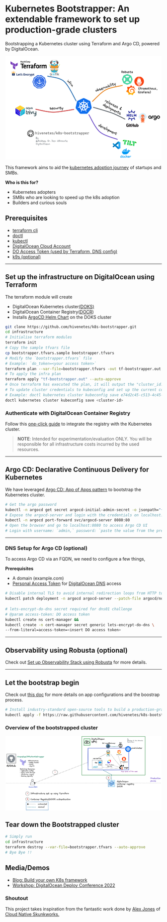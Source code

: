 # Kubernetes Bootstrapper:  An extendable framework to set up production-grade clusters

Bootstrapping a Kubernetes cluster using Terraform and Argo CD, powered by DigitalOcean.

![kb](./docs/assets/k8s-bootstrapper.png)

This framework aims to aid the [kubernetes adoption journey](https://try.digitalocean.com/kubernetes-adoption-journey/) of startups and SMBs. 

**Who is this for?**
- Kubernetes adopters
- SMBs who are looking to speed up the k8s adoption
- Builders and curious souls

## Prerequisites
- [terraform cli](https://learn.hashicorp.com/tutorials/terraform/install-cli)
- [doctl](https://docs.digitalocean.com/reference/doctl/how-to/install/)
- [kubectl](https://kubernetes.io/docs/tasks/tools/#kubectl)
- [DigitalOcean Cloud Account](https://cloud.digitalocean.com/)
- [DO Access Token (used by Terraform, DNS config)](https://docs.digitalocean.com/reference/api/create-personal-access-token/)
- [k9s (optional)](https://k9scli.io/topics/install/)

---
## Set up the infrastructure on DigitalOcean using Terraform 
The terraform module will create 
- DigitalOcean Kubernetes cluster[(DOKS)](https://docs.digitalocean.com/products/kubernetes/) 
- DigitalOcean Container Registry([DOCR](https://docs.digitalocean.com/products/container-registry/))
- Installs [ArgoCD Helm Chart](https://artifacthub.io/packages/helm/argo/argo-cd) on the DOKS cluster

```bash
git clone https://github.com/hivenetes/k8s-bootstrapper.git
cd infrastructure
# Initialise terraform modules
terraform init
# Copy the sample tfvars file
cp bootstrapper.tfvars.sample bootstrapper.tfvars
# Modify the `bootstrapper.tfvars` file 
# Example: `do_token=<your access token>`
terraform plan --var-file=bootstrapper.tfvars -out tf-bootstrapper.out
# To apply the infra plan
terraform apply "tf-bootstrapper.out" --auto-approve
# Once terraform has executed the plan, it will output the "cluster_id.”
# To update cluster credentials to kubeconfig and set up the current context run,
# Example: doctl kubernetes cluster kubeconfig save e74d2c45-c513-4c45-9ca3-f592ece1be76
doctl kubernetes cluster kubeconfig save <cluster-id>
```
### Authenticate with DigitalOcean Container Registry

Follow this [one-click guide](https://docs.digitalocean.com/products/container-registry/how-to/use-registry-docker-kubernetes/#kubernetes-integration) to integrate the registry with the Kubernetes cluster.

> **NOTE**:
Intended for experimentation/evaluation ONLY.
You will be responsible for all infrastructure costs incurred by the used resources.

---

## Argo CD: Declarative Continuous Delivery for Kubernetes

We have leveraged [Argo CD: App of Apps pattern](https://argo-cd.readthedocs.io/en/stable/operator-manual/cluster-bootstrapping/) to bootstrap the Kubernetes cluster.

```bash
# Get the argo password
kubectl -n argocd get secret argocd-initial-admin-secret -o jsonpath="{.data.password}" | base64 -d; echo
# Expose the argocd-server and login with the credentials on localhost:8080
kubectl -n argocd port-forward svc/argocd-server 8080:80
# Open the browser and go to localhost:8080 to access Argo CD UI
# Login with username: `admin,` password: `paste the value from the previous step.`
```
---
### DNS Setup for Argo CD (optional)
To access Argo CD via an FQDN, we need to configure a few things, 

**Prerequisites**
- A domain (example.com)
- [Personal Access Token](https://docs.digitalocean.com/reference/api/create-personal-access-token/) for [DigitalOcean DNS](https://docs.digitalocean.com/products/networking/dns/) access

```bash
# Disable internal TLS to avoid internal redirection loops from HTTP to HTTPS, the API server should be run with TLS disabled.
kubectl patch deployment -n argocd argocd-server --patch-file argocd/no-tls.yaml

# lets-encrypt-do-dns secret required for dns01 challenge
# @param access-token: DO access token 
kubectl create ns cert-manager && 
kubectl create -n cert-manager secret generic lets-encrypt-do-dns \
--from-literal=access-token=<insert DO access token> 
```

---
## Observability using Robusta (optional)
Check out [Set up Observability Stack using Robusta](./observability/README.md) for more details.

---

## Let the bootstrap begin

Check out [this doc](./bootstrap/README.md) for more details on app configurations and the boostrap process.

```bash
# Install industry-standard open-source tools to build a production-grade k8s stack
kubectl apply -f https://raw.githubusercontent.com/hivenetes/k8s-bootstrapper/main/bootstrap/bootstrap.yaml
```

### Overview of the bootstrapped cluster
![bd](./docs/assets/bootstrapped-doks.png)


## Tear down the Bootstrapped cluster

```bash
# Simply run
cd infrastructure
terraform destroy --var-file=bootstrapper.tfvars --auto-approve
# Bye Bye !!
```

## Media/Demos
- [Blog: Build your own K8s framework](https://thecloudodyssey.com/build-your-own-kubernetes-framework)
- [Workshop: DigitalOcean Deploy Conference 2022](https://youtu.be/PfoB2e95VjQ)

### Shoutout
This project takes inspiration from the fantastic work done by [Alex Jones](https://twitter.com/AlexJonesax) of [Cloud Native Skunkworks.](https://www.cloudnativeskunkworks.io/)
